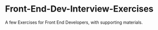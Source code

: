 Front-End-Dev-Interview-Exercises
=================================

A few Exercises for Front End Developers, with supporting materials.
